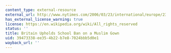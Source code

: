 ```yaml
---
content_type: external-resource
external_url: http://www.nytimes.com/2006/03/23/international/europe/23dress.html
has_external_license_warning: true
license: https://en.wikipedia.org/wiki/All_rights_reserved
status: ''
title: Britain Upholds School Ban on a Muslim Gown
uid: 39473338-ee35-4b22-b7e8-7024bbb5d0e1
wayback_url: ''
---
```

